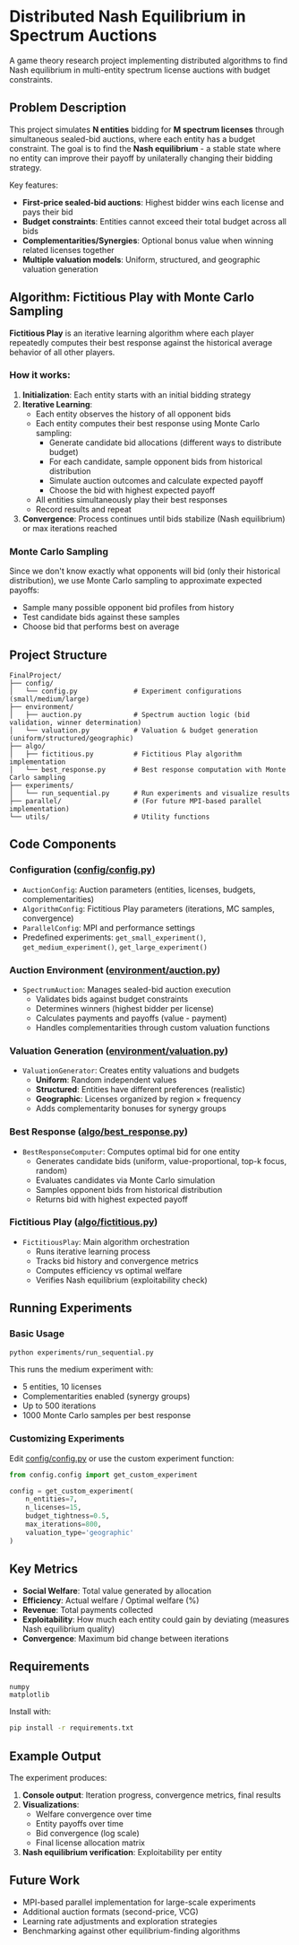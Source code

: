 # Distributed Nash Equilibrium in Spectrum Auctions

A game theory research project implementing distributed algorithms to find Nash equilibrium in multi-entity spectrum license auctions with budget constraints.

## Problem Description

This project simulates **N entities** bidding for **M spectrum licenses** through simultaneous sealed-bid auctions, where each entity has a budget constraint. The goal is to find the **Nash equilibrium** - a stable state where no entity can improve their payoff by unilaterally changing their bidding strategy.

Key features:
- **First-price sealed-bid auctions**: Highest bidder wins each license and pays their bid
- **Budget constraints**: Entities cannot exceed their total budget across all bids
- **Complementarities/Synergies**: Optional bonus value when winning related licenses together
- **Multiple valuation models**: Uniform, structured, and geographic valuation generation

## Algorithm: Fictitious Play with Monte Carlo Sampling

**Fictitious Play** is an iterative learning algorithm where each player repeatedly computes their best response against the historical average behavior of all other players.

### How it works:

1. **Initialization**: Each entity starts with an initial bidding strategy
2. **Iterative Learning**:
   - Each entity observes the history of all opponent bids
   - Each entity computes their best response using Monte Carlo sampling:
     - Generate candidate bid allocations (different ways to distribute budget)
     - For each candidate, sample opponent bids from historical distribution
     - Simulate auction outcomes and calculate expected payoff
     - Choose the bid with highest expected payoff
   - All entities simultaneously play their best responses
   - Record results and repeat
3. **Convergence**: Process continues until bids stabilize (Nash equilibrium) or max iterations reached

### Monte Carlo Sampling

Since we don't know exactly what opponents will bid (only their historical distribution), we use Monte Carlo sampling to approximate expected payoffs:
- Sample many possible opponent bid profiles from history
- Test candidate bids against these samples
- Choose bid that performs best on average

## Project Structure

```
FinalProject/
├── config/
│   └── config.py              # Experiment configurations (small/medium/large)
├── environment/
│   ├── auction.py             # Spectrum auction logic (bid validation, winner determination)
│   └── valuation.py           # Valuation & budget generation (uniform/structured/geographic)
├── algo/
│   ├── fictitious.py          # Fictitious Play algorithm implementation
│   └── best_response.py       # Best response computation with Monte Carlo sampling
├── experiments/
│   └── run_sequential.py      # Run experiments and visualize results
├── parallel/                  # (For future MPI-based parallel implementation)
└── utils/                     # Utility functions
```

## Code Components

### Configuration ([config/config.py](config/config.py))
- `AuctionConfig`: Auction parameters (entities, licenses, budgets, complementarities)
- `AlgorithmConfig`: Fictitious Play parameters (iterations, MC samples, convergence)
- `ParallelConfig`: MPI and performance settings
- Predefined experiments: `get_small_experiment()`, `get_medium_experiment()`, `get_large_experiment()`

### Auction Environment ([environment/auction.py](environment/auction.py))
- `SpectrumAuction`: Manages sealed-bid auction execution
  - Validates bids against budget constraints
  - Determines winners (highest bidder per license)
  - Calculates payments and payoffs (value - payment)
  - Handles complementarities through custom valuation functions

### Valuation Generation ([environment/valuation.py](environment/valuation.py))
- `ValuationGenerator`: Creates entity valuations and budgets
  - **Uniform**: Random independent values
  - **Structured**: Entities have different preferences (realistic)
  - **Geographic**: Licenses organized by region × frequency
  - Adds complementarity bonuses for synergy groups

### Best Response ([algo/best_response.py](algo/best_response.py))
- `BestResponseComputer`: Computes optimal bid for one entity
  - Generates candidate bids (uniform, value-proportional, top-k focus, random)
  - Evaluates candidates via Monte Carlo simulation
  - Samples opponent bids from historical distribution
  - Returns bid with highest expected payoff

### Fictitious Play ([algo/fictitious.py](algo/fictitious.py))
- `FictitiousPlay`: Main algorithm orchestration
  - Runs iterative learning process
  - Tracks bid history and convergence metrics
  - Computes efficiency vs optimal welfare
  - Verifies Nash equilibrium (exploitability check)

## Running Experiments

### Basic Usage

```bash
python experiments/run_sequential.py
```

This runs the medium experiment with:
- 5 entities, 10 licenses
- Complementarities enabled (synergy groups)
- Up to 500 iterations
- 1000 Monte Carlo samples per best response

### Customizing Experiments

Edit [config/config.py](config/config.py) or use the custom experiment function:

```python
from config.config import get_custom_experiment

config = get_custom_experiment(
    n_entities=7,
    n_licenses=15,
    budget_tightness=0.5,
    max_iterations=800,
    valuation_type='geographic'
)
```

## Key Metrics

- **Social Welfare**: Total value generated by allocation
- **Efficiency**: Actual welfare / Optimal welfare (%)
- **Revenue**: Total payments collected
- **Exploitability**: How much each entity could gain by deviating (measures Nash equilibrium quality)
- **Convergence**: Maximum bid change between iterations

## Requirements

```
numpy
matplotlib
```

Install with:
```bash
pip install -r requirements.txt
```

## Example Output

The experiment produces:
1. **Console output**: Iteration progress, convergence metrics, final results
2. **Visualizations**:
   - Welfare convergence over time
   - Entity payoffs over time
   - Bid convergence (log scale)
   - Final license allocation matrix
3. **Nash equilibrium verification**: Exploitability per entity

## Future Work

- MPI-based parallel implementation for large-scale experiments
- Additional auction formats (second-price, VCG)
- Learning rate adjustments and exploration strategies
- Benchmarking against other equilibrium-finding algorithms

